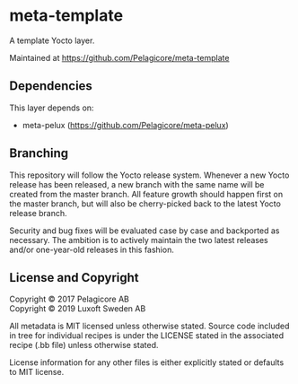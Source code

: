 meta-template
=============

A template Yocto layer.

Maintained at https://github.com/Pelagicore/meta-template

Dependencies
------------
This layer depends on:
* meta-pelux (https://github.com/Pelagicore/meta-pelux)

Branching
---------
This repository will follow the Yocto release system. Whenever a new Yocto release
has been released, a new branch with the same name will be created from the master
branch. All feature growth should happen first on the master branch, but will also
be cherry-picked back to the latest Yocto release branch.

Security and bug fixes will be evaluated case by case and backported as necessary.
The ambition is to actively maintain the two latest releases and/or one-year-old
releases in this fashion.

License and Copyright
---------------------
Copyright &copy; 2017 Pelagicore AB  
Copyright &copy; 2019 Luxoft Sweden AB

All metadata is MIT licensed unless otherwise stated. Source code included in tree
for individual recipes is under the LICENSE stated in the associated recipe (.bb file)
unless otherwise stated.

License information for any other files is either explicitly stated or defaults to MIT license.
